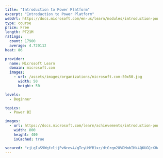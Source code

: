 ```yaml
---
title: "Introduction to Power Platform"
excerpt: "Introduction to Power Platform"
webUrl: https://docs.microsoft.com/en-us/learn/modules/introduction-power-platform/
type: course
price: Free
length: PT21M
ratings:
  count: 17900
  average: 4.720112
heat: 86

provider:
  name: Microsoft Learn
  domain: microsoft.com
  images:
    - url: /assets/images/organizations/microsoft.com-50x50.jpg
      width: 50
      height: 50

levels:
  - Beginner

topics:
  - Power BI

images:
  - url: https://docs.microsoft.com/learn/achievements/introduction-power-platform-social.png
    width: 800
    height: 400
    isCached: true

secured: "cjLqIaS9WqfelijPvNrev4/gTcyUMYB1xz/dtGrqm28VDMobIHk4Q6UGQcXHeqvJkDKuIUD5exMzQWTHm8fyANvEdjxsWVdm/mgeowdmvN9j6ZdRBA9udAkBmvSgWWXyAiJzDNTNYfDFF+QWcsx8aW+D6rLPdWwRcPbjsjgQZAY+d9tM8qzTCZiw2G3hZqvyTxSOMA+Oj93sXqpJJ3IoGvpCu6ye/Iwa5CHe0jrTqpSjFaRyQJPneZwVjZqos5rhLy6DGsBxL0qCEqLLoPKqTOyX7N3elkdW+M6l1d5K2Y6W/aopYo6JEab2beRwPr/7H5gSwuKHb4gL0uZ7UTA9rCwF8UMWiwYfoTAZt7+mujEUI7LEgu4+S0C5QI9ztSo4FINZ20a6uUXDYFfghmEqpmOfPAKccH2iDEfFXTSQSub5/2YaH5QSqHLCDglwHu8D;rwnF9Db6c35Ve8BgMZVfxw=="
---
```


